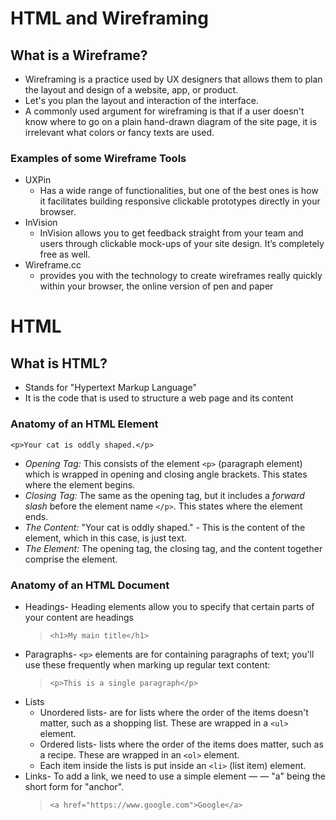 # HTML and Wireframing

## What is a Wireframe?

- Wireframing is a practice used by UX designers that allows them to plan the layout and design of a website, app, or product.
- Let's you plan the layout and interaction of the interface.
- A commonly used argument for wireframing is that if a user doesn't know where to go on a plain hand-drawn diagram of the site page, it is irrelevant what colors or fancy texts are used.

### Examples of some Wireframe Tools

- UXPin
  - Has a wide range of functionalities, but one of the best ones is how it facilitates building responsive clickable prototypes directly in your browser.
- InVision
  - InVision allows you to get feedback straight from your team and users through clickable mock-ups of your site design. It’s completely free as well.
- Wireframe.cc
  - provides you with the technology to create wireframes really quickly within your browser, the online version of pen and paper

# HTML

## What is HTML?

- Stands for "Hypertext Markup Language"
- It is the code that is used to structure a web page and its content

### Anatomy of an HTML Element

`<p>Your cat is oddly shaped.</p>`

- _Opening Tag:_ This consists of the element `<p>` (paragraph element) which is wrapped in opening and closing angle brackets. This states where the element begins.
- _Closing Tag:_ The same as the opening tag, but it includes a _forward slash_ before the element name `</p>`. This states where the element ends.
- _The Content:_ "Your cat is oddly shaped." - This is the content of the element, which in this case, is just text.
- _The Element:_ The opening tag, the closing tag, and the content together comprise the element.

### Anatomy of an HTML Document

- Headings- Heading elements allow you to specify that certain parts of your content are headings
  > `<h1>My main title</h1>`
- Paragraphs- `<p>` elements are for containing paragraphs of text; you'll use these frequently when marking up regular text content:
  > `<p>This is a single paragraph</p>`
- Lists
  - Unordered lists- are for lists where the order of the items doesn't matter, such as a shopping list. These are wrapped in a `<ul>` element.
  - Ordered lists- lists where the order of the items does matter, such as a recipe. These are wrapped in an `<ol>` element.
  - Each item inside the lists is put inside an `<li>` (list item) element.
- Links- To add a link, we need to use a simple element — <a> — "a" being the short form for "anchor".
  > `<a href="https://www.google.com">Google</a>`
